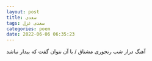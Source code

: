 ```yaml
---
layout: post
title: سعدی
tags: سعدی غزل
categories: poem
date: 2022-06-06 06:35:23
---
```


آهنگ دراز شب رنجوری مشتاق / با آن نتوان گفت که بیدار نباشد
